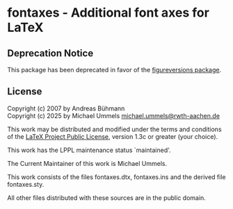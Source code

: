 # fontaxes - Additional font axes for LaTeX

## Deprecation Notice

This package has been deprecated in favor of the
[figureversions package](https://github.com/ummels/figureversions).

## License

Copyright (c) 2007 by Andreas Bühmann  
Copyright (c) 2025 by Michael Ummels <michael.ummels@rwth-aachen.de>

This work may be distributed and modified under the terms and conditions of the
[LaTeX Project Public License](https://www.latex-project.org/lppl/),
version 1.3c or greater (your choice).

This work has the LPPL maintenance status `maintained'.

The Current Maintainer of this work is Michael Ummels.

This work consists of the files fontaxes.dtx, fontaxes.ins and
the derived file fontaxes.sty.

All other files distributed with these sources are in the public domain.
